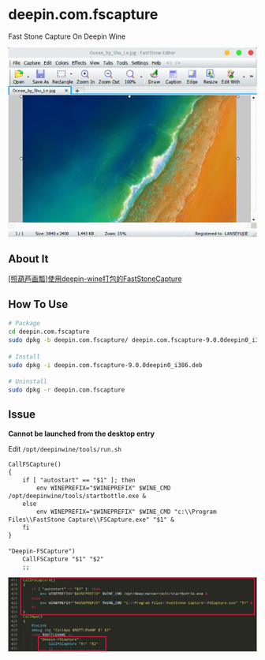 # deepin.com.fscapture

Fast Stone Capture On Deepin Wine

![FSCapture](image/fscapture.png "FSCapture")

## About It

[[照葫芦画瓢]使用deepin-wine打包的FastStoneCapture](https://bbs.deepin.org/forum.php?mod=viewthread&tid=167195 "[照葫芦画瓢]使用deepin-wine打包的FastStoneCapture")

## How To Use

```bash
# Package
cd deepin.com.fscapture
sudo dpkg -b deepin.com.fscapture/ deepin.com.fscapture-9.0.0deepin0_i386.deb

# Install
sudo dpkg -i deepin.com.fscapture-9.0.0deepin0_i386.deb

# Uninstall
sudo dpkg -r deepin.com.fscapture
```

## Issue

**Cannot be launched from the desktop entry**

Edit `/opt/deepinwine/tools/run.sh`

```shell
CallFSCapture()
{
    if [ "autostart" == "$1" ]; then
        env WINEPREFIX="$WINEPREFIX" $WINE_CMD /opt/deepinwine/tools/startbottle.exe &
    else
        env WINEPREFIX="$WINEPREFIX" $WINE_CMD "c:\\Program Files\\FastStone Capture\\FSCapture.exe" "$1" &
    fi
}

"Deepin-FSCapture")
    CallFSCapture "$1" "$2"
    ;;
```

![Issue](image/issue.png "Issue")
